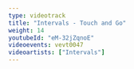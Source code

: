 ```yaml
---
type: videotrack
title: "Intervals - Touch and Go"
weight: 14
youtubeId: "eM-32jZqnoE"
videoevents: vevt0047
videoartists: ["Intervals"]
---
```

